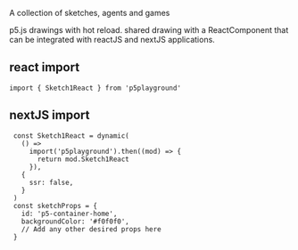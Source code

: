 A collection of sketches, agents and games

p5.js drawings with hot reload. shared drawing with a ReactComponent that can be integrated with reactJS and nextJS applications.

## react import

```
import { Sketch1React } from 'p5playground'
```

## nextJS import

```
 const Sketch1React = dynamic(
   () =>
     import('p5playground').then((mod) => {
       return mod.Sketch1React
     }),
   {
     ssr: false,
   }
 )
 const sketchProps = {
   id: 'p5-container-home',
   backgroundColor: '#f0f0f0',
   // Add any other desired props here
 }
```
